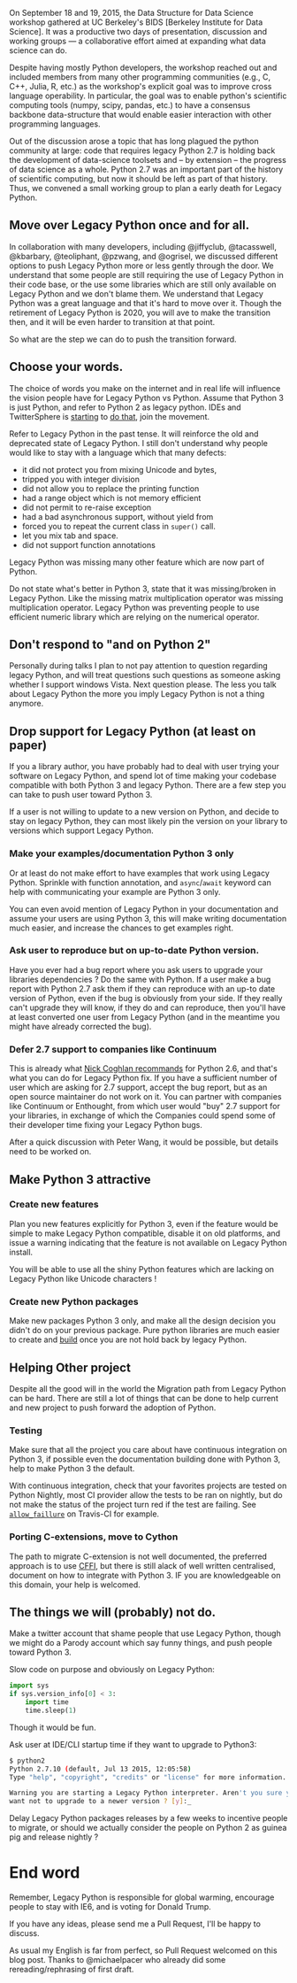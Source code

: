 <!--
.. title: Planning an Early Death for Python 2
.. slug: planning-an-early-death-for-python-2
.. date: 2015-09-24 10:00:00 UTC
.. tags: python
.. category:
.. link:
.. description:
.. type: text
-->

On September 18 and 19, 2015, the Data Structure for Data Science workshop
gathered at UC Berkeley's BIDS [Berkeley Institute for Data Science]. It was a
productive two days of presentation, discussion and working groups — a
collaborative effort aimed at expanding what data science can do.

Despite having mostly Python developers, the workshop reached out and included
members from many other programming communities (e.g., C, C++, Julia, R, etc.)
as the workshop's explicit goal was to improve cross language operability. In
particular, the goal was to enable python's scientific computing tools
(numpy, scipy, pandas, etc.) to have a consensus backbone data-structure that
would enable easier interaction with other programming languages.

Out of the discussion arose a topic that has long plagued the python community
at large: code that requires legacy Python 2.7 is holding back the development
of data-science toolsets and – by extension – the progress of data science as a
whole. Python 2.7 was an important part of the history of scientific computing,
but now it should be left as part of that history. Thus, we convened a small
working group to plan a early death for Legacy Python.

## Move over Legacy Python once and for all.

In collaboration with many developers, including @jiffyclub, @tacasswell,
@kbarbary, @teoliphant, @pzwang, and @ogrisel, we discussed different options to
push Legacy Python more or less gently through the door. We understand that
some people are still requiring the use of Legacy Python in their code base, or
the use some libraries which are still only available on Legacy Python and we
don't blame them.  We understand that Legacy Python was a great language and
that it's hard to move over it.  Though the retirement of Legacy Python is
2020, you will ave to make the transition then, and it will be even harder to
transition at that point.

So what are the step we can do to push the transition forward.

## Choose your words.

The choice of words you make on the internet and in real life will influence
the vision people have for Legacy Python vs Python. Assume that Python 3 is
just Python, and refer to Python 2 as legacy python.  IDEs and TwitterSphere is
[starting](https://twitter.com/astrofrog/status/646976176657932288) to [do
that](https://twitter.com/almarklein/status/645542438937980929), join the
movement.

Refer to Legacy Python in the past tense. It will reinforce the old and
deprecated state of Legacy Python. I still don't understand why people would
like to stay with a language which that many defects:

  - it did not protect you from mixing Unicode and bytes,
  - tripped you with integer division
  - did not allow you to replace the printing function
  - had a range object which is not memory efficient
  - did not permit to re-raise exception
  - had a bad asynchronous support, without yield from
  - forced you to repeat the current class in `super()` call.
  - let you mix tab and space.
  - did not support function annotations

Legacy Python was missing many other feature which are now part of Python.

Do not state what's better in Python 3, state that it was missing/broken in
Legacy Python.  Like the missing matrix multiplication operator was missing
multiplication operator. Legacy Python was preventing people to use efficient
numeric library which are relying on the numerical operator.

## Don't respond to "and on Python 2"

Personally during talks I plan to not pay attention to question regarding
legacy Python, and will treat questions such questions as someone asking whether
I support windows Vista. Next question please. The less you talk about Legacy Python
the more you imply Legacy Python  is not a thing anymore.


## Drop support for Legacy Python (at least on paper)

If you a library author, you have probably had to deal with user trying your
software on Legacy Python, and spend lot of time making your codebase
compatible with both Python 3 and legacy Python.  There are a few step you can
take to push user toward Python 3.

If a user is not willing to update to a new version on Python, and decide to stay on
legacy Python, they can most likely pin the version on your library to versions which
support Legacy Python.

### Make your examples/documentation Python 3 only

Or at least do not make effort to have examples that work using Legacy Python.
Sprinkle with function annotation, and `async`/`await` keyword can help with
communicating your example are Python 3 only.

You can even avoid mention of Legacy Python in your documentation and assume
your users are using Python 3, this will make writing documentation much easier,
and increase the chances to get examples right.

### Ask user to reproduce but on up-to-date Python version.

Have you ever had a bug report where you ask users to upgrade your libraries
dependencies ? Do the same with Python. If a user make a bug report with Python
2.7 ask them if they can reproduce with an up-to date version of Python, even
if the bug is obviously from your side.  If they really can't upgrade they will
know, if they do and can reproduce, then you'll have at least converted one
user from Legacy Python (and in the meantime you might have already corrected
the bug).


### Defer 2.7 support to companies like Continuum

This is already what [Nick Coghlan
recommands](http://www.curiousefficiency.org/posts/2015/04/stop-supporting-python26.html)
for Python 2.6, and that's what you can do for Legacy Python fix. If you
have a sufficient number of user which are asking for 2.7 support, accept the
bug report, but as an open source maintainer do not work on it. You can partner
with companies like Continuum or Enthought, from which user would "buy" 2.7 support
for your libraries, in exchange of which the Companies could spend some of their
developer time fixing your Legacy Python bugs.

After a quick discussion with Peter Wang, it would be possible, but details
need to be worked on.


## Make Python 3 attractive

### Create new features

Plan you new features explicitly for Python 3, even if the feature would be
simple to make Legacy Python compatible, disable it on old platforms, and issue
a warning indicating that the feature is not available on Legacy Python
install.

You will be able to use all the shiny Python features which are lacking on
Legacy Python like Unicode characters !

### Create new Python packages

Make new packages Python 3 only, and make all the design decision you didn't do
on your previous package. Pure python libraries are much easier to create and
[build](http://flit.readthedocs.org/en/latest/)  once you are not hold back by
legacy Python.


## Helping Other project

Despite all the good will in the world the Migration path from Legacy Python
can be hard.  There are still a lot of things that can be done to help current
and new project to push forward the adoption of Python.

### Testing

Make sure that all the project you care about have continuous integration on
Python 3, if possible even the documentation building done with Python 3, help
to make Python 3 the default.

With continuous integration, check that your favorites projects are tested on
Python Nightly, most CI provider allow the tests to be ran on nightly, but do
not make the status of the project turn red if the test are failing. See
[`allow_faillure`](http://docs.travis-ci.com/user/customizing-the-build/#Rows-that-are-Allowed-to-Fail)
on Travis-CI for example.

### Porting C-extensions, move to Cython

The path to migrate C-extension is not well documented, the preferred approach
is to use [CFFI](https://cffi.readthedocs.org/en/latest/), but there is still
alack of well written centralised, document on how to integrate with Python 3.
IF you are knowledgeable on this domain, your help is welcomed.


## The things we will (probably) not do.

Make a twitter account that shame people that use Legacy Python, though we
might do a Parody account which say funny things, and push people toward Python 3.

Slow code on purpose and obviously on Legacy Python:

```python
import sys
if sys.version_info[0] < 3:
    import time
    time.sleep(1)
```

Though it would be fun.

Ask user at IDE/CLI startup time if they want to upgrade to Python3:

```bash
$ python2
Python 2.7.10 (default, Jul 13 2015, 12:05:58)
Type "help", "copyright", "credits" or "license" for more information.

Warning you are starting a Legacy Python interpreter. Aren't you sure you don't
want not to upgrade to a newer version ? [y]:_

```

Delay Legacy Python packages releases by a few weeks to incentive people to
migrate, or should we actually consider the people on Python 2 as guinea pig
and release nightly ?


# End word

Remember, Legacy Python is responsible for global warming, encourage people to
stay with IE6, and is voting for Donald Trump.

If you have any ideas, please send me a Pull Request, I'll be happy to discuss. 

As usual my English is far from perfect, so Pull Request welcomed on this blog
post. Thanks to @michaelpacer who already did some rereading/rephrasing of
first draft.




